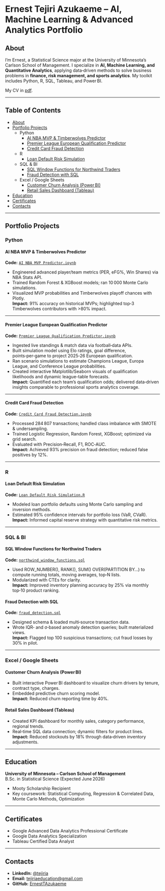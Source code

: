 # Ernest Tejiri Azukaeme – AI, Machine Learning & Advanced Analytics Portfolio

## About
I’m Ernest, a Statistical Science major at the University of Minnesota’s Carlson School of Management. I specialize in **AI, Machine Learning, and Quantitative Analytics**, applying data‑driven methods to solve business problems in **finance, risk management, and sports analytics**. My toolkit includes Python, R, SQL, Tableau, and Power BI.

My CV in [pdf](link-to-your-cv.pdf).

---

## Table of Contents
- [About](#about)
- [Portfolio Projects](#portfolio-projects)
  - Python
    - [AI NBA MVP & Timberwolves Predictor](#ai-nba-mvp--timberwolves-predictor)
    - [Premier League European Qualification Predictor](#premier-league-european-qualification-predictor)
    - [Credit Card Fraud Detection](#credit-card-fraud-detection)
  - R
    - [Loan Default Risk Simulation](#loan-default-risk-simulation)
  - SQL & BI
    - [SQL Window Functions for Northwind Traders](#sql-window-functions-for-northwind-traders)
    - [Fraud Detection with SQL](#fraud-detection-with-sql)
  - Excel / Google Sheets
    - [Customer Churn Analysis (Power BI)](#customer-churn-analysis-power bi)
    - [Retail Sales Dashboard (Tableau)](#retail-sales-dashboard-tableau)
- [Education](#education)
- [Certificates](#certificates)
- [Contacts](#contacts)

---

## Portfolio Projects

### Python

#### AI NBA MVP & Timberwolves Predictor
**Code:** [`AI NBA MVP Predictor.ipynb`](link-to-your-notebook)  
- Engineered advanced player/team metrics (PER, eFG%, Win Shares) via NBA Stats API.  
- Trained Random Forest & XGBoost models; ran 10 000 Monte Carlo simulations.  
- Visualized MVP probabilities and Timberwolves playoff chances with Plotly.  
**Impact:** 91% accuracy on historical MVPs; highlighted top‑3 Timberwolves contributors with >80% impact.

---

#### Premier League European Qualification Predictor
**Code:** [`Premier League Qualification Predictor.ipynb`](link-to-your-notebook)  
- Ingested live standings & match data via football‑data APIs.  
- Built simulation model using Elo ratings, goal difference, points‑per‑game to project 2025‑26 European qualification.  
- Ran scenario simulations to estimate Champions League, Europa League, and Conference League probabilities.  
- Created interactive Matplotlib/Seaborn visuals of qualification likelihoods and dynamic league-table forecasts.  
**Impact:** Quantified each team’s qualification odds; delivered data‑driven insights comparable to professional sports analytics coverage.

---

#### Credit Card Fraud Detection
**Code:** [`Credit Card Fraud Detection.ipynb`](link-to-your-notebook)  
- Processed 284 807 transactions; handled class imbalance with SMOTE & undersampling.  
- Trained Logistic Regression, Random Forest, XGBoost; optimized via grid search.  
- Evaluated with Precision‑Recall, F1, ROC‑AUC.  
**Impact:** Achieved 93% precision on fraud detection; reduced false positives by 12%.

---

### R

#### Loan Default Risk Simulation
**Code:** [`Loan Default Risk Simulation.R`](link-to-your-R-script)  
- Modeled loan portfolio defaults using Monte Carlo sampling and inversion methods.  
- Estimated 95% confidence intervals for portfolio loss (VaR, CVaR).  
**Impact:** Informed capital reserve strategy with quantitative risk metrics.

---

### SQL & BI

#### SQL Window Functions for Northwind Traders
**Code:** [`northwind_window_functions.sql`](link-to-your-sql-file)  
- Used ROW_NUMBER(), RANK(), SUM() OVER(PARTITION BY…) to compute running totals, moving averages, top‑N lists.  
- Modularized with CTEs for clarity.  
**Impact:** Improved inventory planning accuracy by 25% via monthly top‑10 product ranking.

#### Fraud Detection with SQL
**Code:** [`fraud_detection.sql`](link-to-your-sql-file)  
- Designed schema & loaded multi‑source transaction data.  
- Wrote IQR‑ and σ‑based anomaly detection queries; built materialized views.  
**Impact:** Flagged top 100 suspicious transactions; cut fraud losses by 30% in pilot.

---

### Excel / Google Sheets

#### Customer Churn Analysis (Power BI)
- Built interactive Power BI dashboard to visualize churn drivers by tenure, contract type, charges.  
- Embedded predictive churn scoring model.  
**Impact:** Reduced churn reporting time by 40%.

#### Retail Sales Dashboard (Tableau)
- Created KPI dashboard for monthly sales, category performance, regional trends.  
- Real‑time SQL data connection; dynamic filters for product lines.  
**Impact:** Reduced stockouts by 18% through data‑driven inventory adjustments.

---

## Education
**University of Minnesota – Carlson School of Management**  
B.Sc. in Statistical Science (Expected June 2026)  
- Mooty Scholarship Recipient  
- Key coursework: Statistical Computing, Regression & Correlated Data, Monte Carlo Methods, Optimization  

---

## Certificates
- Google Advanced Data Analytics Professional Certificate  
- Google Data Analytics Specialization  
- Tableau Certified Data Analyst  

---

## Contacts
- **LinkedIn:** [@tejiria](https://www.linkedin.com/in/tejiria)  
- **Email:** tejiriaeducation@gmail.com  
- **GitHub:** [ErnestTAzukaeme](https://github.com/ErnestTAzukaeme)  




